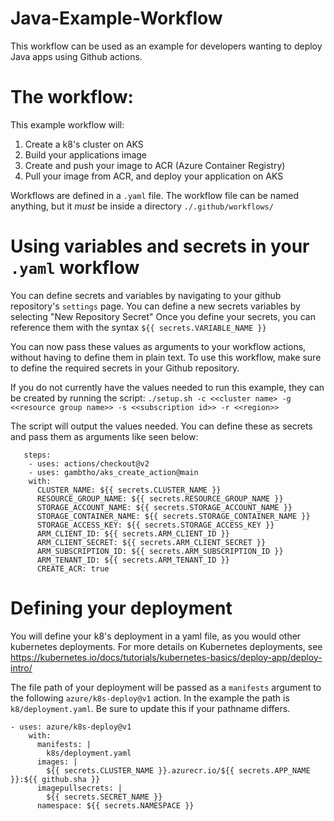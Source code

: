# Java-Example-Workflow

This workflow can be used as an example for developers wanting to deploy Java apps using Github actions.

# The workflow:
This example workflow will:
   1. Create a k8's cluster on AKS 
   2. Build your applications image
   3. Create and push your image to ACR (Azure Container Registry) 
   4. Pull your image from ACR, and deploy your application on AKS 

Workflows are defined in a `.yaml` file. The workflow file can be named anything, but it _must_ be inside a directory `./.github/workflows/`

# Using variables and secrets in your `.yaml` workflow
You can define secrets and variables by navigating to your github repository's `settings` page. You can define a new secrets variables by selecting "New Repository Secret"
Once you define your secrets, you can reference them with the syntax `${{ secrets.VARIABLE_NAME }}`

You can now pass these values as arguments to your workflow actions, without having to define them in plain text. To use this workflow, make sure to define the required secrets in your Github repository.

If you do not currently have the values needed to run this example, they can be created by running the script:
`./setup.sh -c <<cluster name> -g <<resource group name>> -s <<subscription id>> -r <<region>>
`

The script will output the values needed. You can define these as secrets and pass them
as arguments like seen below:

```
   steps:
    - uses: actions/checkout@v2
    - uses: gambtho/aks_create_action@main
    with:
      CLUSTER_NAME: ${{ secrets.CLUSTER_NAME }}
      RESOURCE_GROUP_NAME: ${{ secrets.RESOURCE_GROUP_NAME }}
      STORAGE_ACCOUNT_NAME: ${{ secrets.STORAGE_ACCOUNT_NAME }}
      STORAGE_CONTAINER_NAME: ${{ secrets.STORAGE_CONTAINER_NAME }}
      STORAGE_ACCESS_KEY: ${{ secrets.STORAGE_ACCESS_KEY }}
      ARM_CLIENT_ID: ${{ secrets.ARM_CLIENT_ID }}
      ARM_CLIENT_SECRET: ${{ secrets.ARM_CLIENT_SECRET }}
      ARM_SUBSCRIPTION_ID: ${{ secrets.ARM_SUBSCRIPTION_ID }}
      ARM_TENANT_ID: ${{ secrets.ARM_TENANT_ID }}
      CREATE_ACR: true
```


# Defining your deployment
You will define your k8's deployment in a yaml file, as you would other kubernetes deployments. For more details on Kubernetes deployments,
see https://kubernetes.io/docs/tutorials/kubernetes-basics/deploy-app/deploy-intro/ 

The file path of your deployment will be passed as a `manifests` argument to the following `azure/k8s-deploy@v1` action. In the example the path is `k8/deployment.yaml`. Be sure to update this
if your pathname differs. 

```
- uses: azure/k8s-deploy@v1
    with:
      manifests: |
        k8s/deployment.yaml
      images: |
        ${{ secrets.CLUSTER_NAME }}.azurecr.io/${{ secrets.APP_NAME }}:${{ github.sha }}
      imagepullsecrets: |
        ${{ secrets.SECRET_NAME }}
      namespace: ${{ secrets.NAMESPACE }}

```




